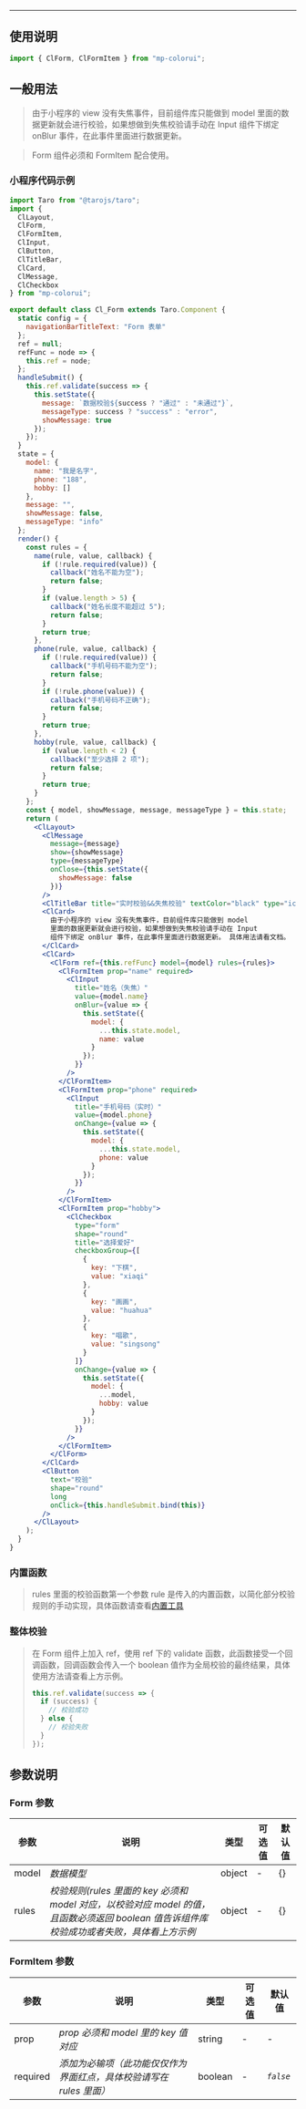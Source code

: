 ---

## 使用说明

```jsx
import { ClForm, ClFormItem } from "mp-colorui";
```

## 一般用法

> 由于小程序的 view 没有失焦事件，目前组件库只能做到 model 里面的数据更新就会进行校验，如果想做到失焦校验请手动在 Input 组件下绑定 onBlur 事件，在此事件里面进行数据更新。

> Form 组件必须和 FormItem 配合使用。

### 小程序代码示例

```jsx
import Taro from "@tarojs/taro";
import {
  ClLayout,
  ClForm,
  ClFormItem,
  ClInput,
  ClButton,
  ClTitleBar,
  ClCard,
  ClMessage,
  ClCheckbox
} from "mp-colorui";

export default class Cl_Form extends Taro.Component {
  static config = {
    navigationBarTitleText: "Form 表单"
  };
  ref = null;
  refFunc = node => {
    this.ref = node;
  };
  handleSubmit() {
    this.ref.validate(success => {
      this.setState({
        message: `数据校验${success ? "通过" : "未通过"}`,
        messageType: success ? "success" : "error",
        showMessage: true
      });
    });
  }
  state = {
    model: {
      name: "我是名字",
      phone: "188",
      hobby: []
    },
    message: "",
    showMessage: false,
    messageType: "info"
  };
  render() {
    const rules = {
      name(rule, value, callback) {
        if (!rule.required(value)) {
          callback("姓名不能为空");
          return false;
        }
        if (value.length > 5) {
          callback("姓名长度不能超过 5");
          return false;
        }
        return true;
      },
      phone(rule, value, callback) {
        if (!rule.required(value)) {
          callback("手机号码不能为空");
          return false;
        }
        if (!rule.phone(value)) {
          callback("手机号码不正确");
          return false;
        }
        return true;
      },
      hobby(rule, value, callback) {
        if (value.length < 2) {
          callback("至少选择 2 项");
          return false;
        }
        return true;
      }
    };
    const { model, showMessage, message, messageType } = this.state;
    return (
      <ClLayout>
        <ClMessage
          message={message}
          show={showMessage}
          type={messageType}
          onClose={this.setState({
            showMessage: false
          })}
        />
        <ClTitleBar title="实时校验&&失焦校验" textColor="black" type="icon" />
        <ClCard>
          由于小程序的 view 没有失焦事件，目前组件库只能做到 model
          里面的数据更新就会进行校验，如果想做到失焦校验请手动在 Input
          组件下绑定 onBlur 事件，在此事件里面进行数据更新。 具体用法请看文档。
        </ClCard>
        <ClCard>
          <ClForm ref={this.refFunc} model={model} rules={rules}>
            <ClFormItem prop="name" required>
              <ClInput
                title="姓名（失焦）"
                value={model.name}
                onBlur={value => {
                  this.setState({
                    model: {
                      ...this.state.model,
                      name: value
                    }
                  });
                }}
              />
            </ClFormItem>
            <ClFormItem prop="phone" required>
              <ClInput
                title="手机号码（实时）"
                value={model.phone}
                onChange={value => {
                  this.setState({
                    model: {
                      ...this.state.model,
                      phone: value
                    }
                  });
                }}
              />
            </ClFormItem>
            <ClFormItem prop="hobby">
              <ClCheckbox
                type="form"
                shape="round"
                title="选择爱好"
                checkboxGroup={[
                  {
                    key: "下棋",
                    value: "xiaqi"
                  },
                  {
                    key: "画画",
                    value: "huahua"
                  },
                  {
                    key: "唱歌",
                    value: "singsong"
                  }
                ]}
                onChange={value => {
                  this.setState({
                    model: {
                      ...model,
                      hobby: value
                    }
                  });
                }}
              />
            </ClFormItem>
          </ClForm>
        </ClCard>
        <ClButton
          text="校验"
          shape="round"
          long
          onClick={this.handleSubmit.bind(this)}
        />
      </ClLayout>
    );
  }
}
```

### 内置函数

> rules 里面的校验函数第一个参数 rule 是传入的内置函数，以简化部分校验规则的手动实现，具体函数请查看[内置工具](/util/rule)

### 整体校验

> 在 Form 组件上加入 ref，使用 ref 下的 validate 函数，此函数接受一个回调函数，回调函数会传入一个 boolean 值作为全局校验的最终结果，具体使用方法请查看上方示例。
>
> ```jsx
> this.ref.validate(success => {
>   if (success) {
>     // 校验成功
>   } else {
>     // 校验失败
>   }
> });
> ```

## 参数说明

### Form 参数

| 参数  | 说明                                                                                                                                      | 类型   | 可选值 | 默认值 |
| ----- | ----------------------------------------------------------------------------------------------------------------------------------------- | ------ | ------ | ------ |
| model | _数据模型_                                                                                                                                | object | -      | {}     |
| rules | _校验规则(rules 里面的 key 必须和 model 对应，以校验对应 model 的值，且函数必须返回 boolean 值告诉组件库校验成功或者失败，具体看上方示例_ | object | -      | {}     |

### FormItem 参数

| 参数     | 说明                                                                | 类型    | 可选值 | 默认值    |
| -------- | ------------------------------------------------------------------- | ------- | ------ | --------- |
| prop     | _prop 必须和 model 里的 key 值对应_                                 | string  | -      | -         |
| required | _添加为必输项（此功能仅仅作为界面红点，具体校验请写在 rules 里面）_ | boolean | -      | _`false`_ |

<FloatPhone url="https://yinliangdream.github.io/mp-colorui-h5-demo/#/pages/components/form/index" />
